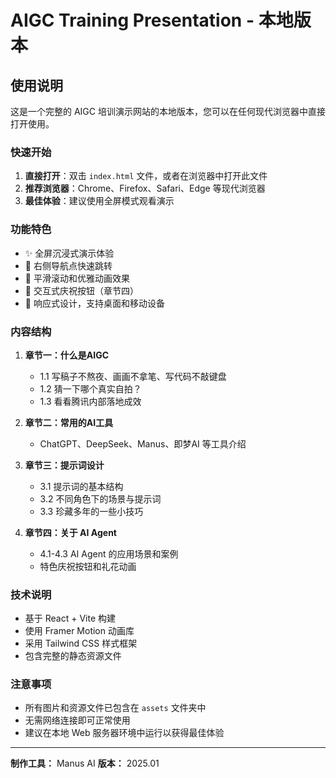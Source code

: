 # AIGC Training Presentation - 本地版本

## 使用说明

这是一个完整的 AIGC 培训演示网站的本地版本，您可以在任何现代浏览器中直接打开使用。

### 快速开始

1. **直接打开**：双击 `index.html` 文件，或者在浏览器中打开此文件
2. **推荐浏览器**：Chrome、Firefox、Safari、Edge 等现代浏览器
3. **最佳体验**：建议使用全屏模式观看演示

### 功能特色

- ✨ 全屏沉浸式演示体验
- 🎯 右侧导航点快速跳转
- 🎨 平滑滚动和优雅动画效果
- 🎊 交互式庆祝按钮（章节四）
- 📱 响应式设计，支持桌面和移动设备

### 内容结构

1. **章节一：什么是AIGC**
   - 1.1 写稿子不熬夜、画画不拿笔、写代码不敲键盘
   - 1.2 猜一下哪个真实自拍？
   - 1.3 看看腾讯内部落地成效

2. **章节二：常用的AI工具**
   - ChatGPT、DeepSeek、Manus、即梦AI 等工具介绍

3. **章节三：提示词设计**
   - 3.1 提示词的基本结构
   - 3.2 不同角色下的场景与提示词
   - 3.3 珍藏多年的一些小技巧

4. **章节四：关于 AI Agent**
   - 4.1-4.3 AI Agent 的应用场景和案例
   - 特色庆祝按钮和礼花动画

### 技术说明

- 基于 React + Vite 构建
- 使用 Framer Motion 动画库
- 采用 Tailwind CSS 样式框架
- 包含完整的静态资源文件

### 注意事项

- 所有图片和资源文件已包含在 `assets` 文件夹中
- 无需网络连接即可正常使用
- 建议在本地 Web 服务器环境中运行以获得最佳体验

---

**制作工具：** Manus AI
**版本：** 2025.01

